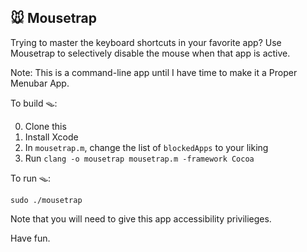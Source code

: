 ## 🐭 Mousetrap 

Trying to master the keyboard shortcuts in your favorite app?
Use Mousetrap to selectively disable the mouse when that app is active.

Note: This is a command-line app until I have time to make it a Proper Menubar App.

To build 🪤:

0. Clone this
1. Install Xcode
2. In `mousetrap.m`, change the list of `blockedApps` to your liking
3. Run `clang -o mousetrap mousetrap.m -framework Cocoa`


To run 🪤:

`sudo ./mousetrap`

Note that you will need to give this app accessibility privilieges.

Have fun.

